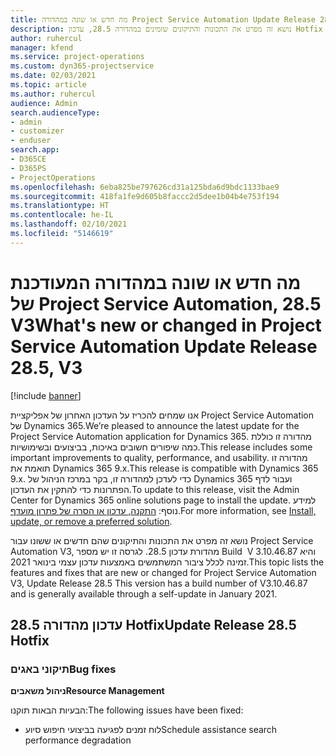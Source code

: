 ```yaml
---
title: מה חדש או שונה במהדורה Project Service Automation Update Release 28.5 Hotfix, V3
description: נושא זה מפרט את התכונות והתיקונים שזמינים במהדורה 28.5, עדכון Hotfix V3 של Project Service Automation.
author: ruhercul
manager: kfend
ms.service: project-operations
ms.custom: dyn365-projectservice
ms.date: 02/03/2021
ms.topic: article
ms.author: ruhercul
audience: Admin
search.audienceType:
- admin
- customizer
- enduser
search.app:
- D365CE
- D365PS
- ProjectOperations
ms.openlocfilehash: 6eba825be797626cd31a125bda6d9bdc1133bae9
ms.sourcegitcommit: 418fa1fe9d605b8faccc2d5dee1b04b4e753f194
ms.translationtype: HT
ms.contentlocale: he-IL
ms.lasthandoff: 02/10/2021
ms.locfileid: "5146619"
---
```

# <a name="whats-new-or-changed-in-project-service-automation-update-release-285-v3"></a><span data-ttu-id="0ae99-103">מה חדש או שונה במהדורה המעודכנת של Project Service Automation, 28.5 V3</span><span class="sxs-lookup"><span data-stu-id="0ae99-103">What's new or changed in Project Service Automation Update Release 28.5, V3</span></span>

[!include [banner](../includes/psa-now-project-operations.md)]

<span data-ttu-id="0ae99-104">אנו שמחים להכריז על העדכון האחרון של אפליקציית Project Service Automation של Dynamics 365.</span><span class="sxs-lookup"><span data-stu-id="0ae99-104">We’re pleased to announce the latest update for the Project Service Automation application for Dynamics 365.</span></span> <span data-ttu-id="0ae99-105">מהדורה זו כוללת כמה שיפורים חשובים באיכות, בביצועים ובשימושיות.</span><span class="sxs-lookup"><span data-stu-id="0ae99-105">This release includes some important improvements to quality, performance, and usability.</span></span> <span data-ttu-id="0ae99-106">מהדורה זו תואמת את Dynamics 365 9.x.</span><span class="sxs-lookup"><span data-stu-id="0ae99-106">This release is compatible with Dynamics 365 9.x.</span></span> <span data-ttu-id="0ae99-107">כדי לעדכן למהדורה זו, בקר במרכז הניהול של Dynamics 365 ועבור לדף הפתרונות כדי להתקין את העדכון.</span><span class="sxs-lookup"><span data-stu-id="0ae99-107">To update to this release, visit the Admin Center for Dynamics 365 online solutions page to install the update.</span></span> <span data-ttu-id="0ae99-108">למידע נוסף: [התקנה, עדכון או הסרה של פתרון מועדף](https://docs.microsoft.com/power-platform/admin/install-remove-preferred-solution).</span><span class="sxs-lookup"><span data-stu-id="0ae99-108">For more information, see [Install, update, or remove a preferred solution](https://docs.microsoft.com/power-platform/admin/install-remove-preferred-solution).</span></span>

<span data-ttu-id="0ae99-109">נושא זה מפרט את התכונות והתיקונים שהם חדשים או ששונו עבור Project Service Automation V3, מהדורת עדכון 28.5. לגרסה זו יש מספר Build ‏ V 3.10.46.87 והיא זמינה לכלל ציבור המשתמשים באמצעות עדכון עצמי בינואר 2021.</span><span class="sxs-lookup"><span data-stu-id="0ae99-109">This topic lists the features and fixes that are new or changed for Project Service Automation V3, Update Release 28.5 This version has a build number of V3.10.46.87 and is generally available through a self-update in January 2021.</span></span>

## <a name="update-release-285-hotfix"></a><span data-ttu-id="0ae99-110">עדכון מהדורה 28.5 Hotfix</span><span class="sxs-lookup"><span data-stu-id="0ae99-110">Update Release 28.5 Hotfix</span></span>

### <a name="bug-fixes"></a><span data-ttu-id="0ae99-111">תיקוני באגים</span><span class="sxs-lookup"><span data-stu-id="0ae99-111">Bug fixes</span></span>

<span data-ttu-id="0ae99-112">**ניהול משאבים**</span><span class="sxs-lookup"><span data-stu-id="0ae99-112">**Resource Management**</span></span>

<span data-ttu-id="0ae99-113">הבעיות הבאות תוקנו:</span><span class="sxs-lookup"><span data-stu-id="0ae99-113">The following issues have been fixed:</span></span>

- <span data-ttu-id="0ae99-114">לוח זמנים לפגיעה בביצועי חיפוש סיוע</span><span class="sxs-lookup"><span data-stu-id="0ae99-114">Schedule assistance search performance degradation</span></span>

